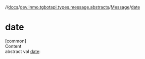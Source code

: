 //[docs](../../../index.md)/[dev.inmo.tgbotapi.types.message.abstracts](../index.md)/[Message](index.md)/[date](date.md)



# date  
[common]  
Content  
abstract val [date](date.md):   



